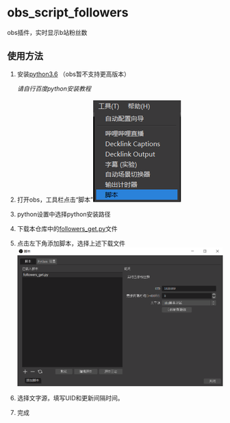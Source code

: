 # obs_script_followers
 obs插件，实时显示b站粉丝数

## 使用方法

1. 安装[python3.6](https://www.python.org/downloads/release/python-368/) （obs暂不支持更高版本）

   *请自行百度python安装教程*

2. 打开obs，工具栏点击“脚本”![image-20220602225135081](README.assets/image-20220602225135081.png)

3. python设置中选择python安装路径

4. 下载本仓库中的[followers_get.py](.\followers_get.py)文件

5. 点击左下角添加脚本，选择上述下载文件![image-20220602225249974](README.assets/image-20220602225249974.png)

6. 选择文字源，填写UID和更新间隔时间。

7. 完成

